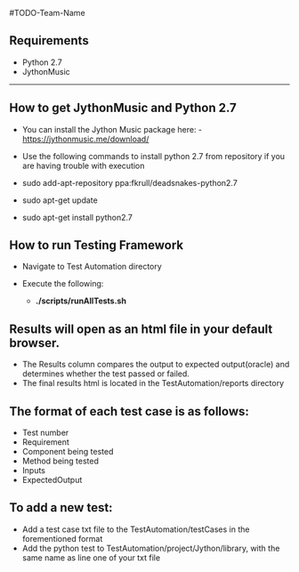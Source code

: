 #TODO-Team-Name
## Requirements
- Python 2.7
- JythonMusic
***

## How to get JythonMusic and Python 2.7

- You can install the Jython Music package here: -https://jythonmusic.me/download/

- Use the following commands to install python 2.7 from repository if you are having trouble with execution

-  sudo add-apt-repository ppa:fkrull/deadsnakes-python2.7
-  sudo apt-get update 
-  sudo apt-get install python2.7

## How to run Testing Framework
- Navigate to Test Automation directory
- Execute the following:

  * **./scripts/runAllTests.sh**

## Results will open as an html file in your default browser.
- The Results column compares the output to expected output(oracle) and determines whether the test passed or failed.
- The final results html is located in the TestAutomation/reports directory

## The format of each test case is as follows:

- Test number
- Requirement
- Component being tested
- Method being tested
- Inputs
- ExpectedOutput

## To add a new test:
- Add a test case txt file to the TestAutomation/testCases in the forementioned format
- Add the python test to TestAutomation/project/Jython/library, with the same name as line one of your txt file
